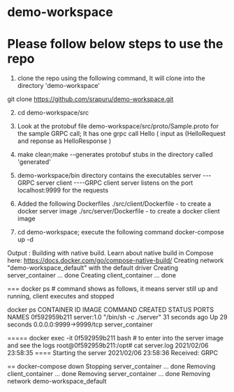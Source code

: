 # demo-workspace
# Please follow below steps to use the repo


1) clone the repo using the following command, It will clone into the directory  'demo-workspace'

git clone https://github.com/srapuru/demo-workspace.git    

2) cd demo-workspace/src

3) Look at the protobuf file demo-workspace/src/proto/Sample.proto for the sample GRPC call;
It has one grpc call   Hello ( input as (HelloRequest and reponse as HelloResponse )

4) make clean;make 
 --generates  protobuf stubs in the directory called 'generated' 

5) demo-workspace/bin directory contains the executables 
server --- GRPC server 
client ----GRPC client
server listens on the port localhost:9999 for the requests 

6) Added the following Dockerfiles 
	./src/client/Dockerfile - to create a docker server image 
	./src/server/Dockerfile - to create a docker client image 


7) cd demo-workspace; execute the following command 
	docker-compose up -d

Output :
Building with native build. Learn about native build in Compose here: https://docs.docker.com/go/compose-native-build/
Creating network "demo-workspace_default" with the default driver
Creating server_container ... done
Creating client_container ... done

=== docker ps # command shows as follows, it means server still up and running, client executes and stopped 

 docker ps
CONTAINER ID        IMAGE               COMMAND                 CREATED             STATUS              PORTS                    NAMES
0f592959b211        server:1.0          "/bin/sh -c ./server"   31 seconds ago      Up 29 seconds       0.0.0.0:9999->9999/tcp   server_container


===== docker exec -it 0f592959b211 bash # to enter into the server image and see the logs 
root@0f592959b211:/opt# cat server.log
2021/02/06 23:58:35 ==== Starting the server
2021/02/06 23:58:36 Received: GRPC

== docker-compose  down
Stopping server_container ... done
Removing client_container ... done
Removing server_container ... done
Removing network demo-workspace_default




